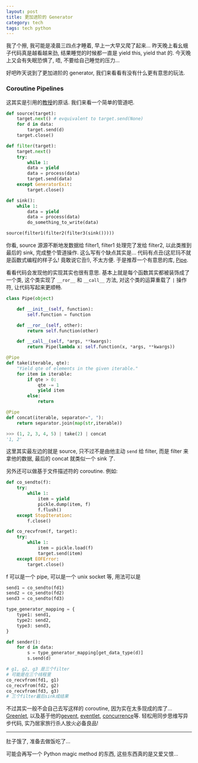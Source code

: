 ```yaml
---
layout: post
title: 更加进阶的 Generator
category: tech
tags: tech python
---
```


我了个擦, 我可能是凌晨三四点才睡着, 早上一大早又爬了起来... 昨天晚上看幺蛾子代码真是越看越来劲, 结果睡觉的时候都一直是 yield this, yield that 的. 今天晚上又会有失眠恐惧了, 唔, 不要给自己睡觉的压力...

好吧昨天说到了更加进阶的 generator, 我们来看看有没有什么更有意思的玩法.

### Coroutine Pipelines

这其实是引用的[教授](http://www.douban.com/people/hongqn/)的原话. 我们来看一个简单的管道吧.

```python
def source(target):
    target.next() # evquivalent to target.send(None)
    for d in data:
        target.send(d)
    target.close()

def filter(target):
    target.next()
    try:
        while 1:
        data = yield
        data = process(data)
        target.send(data)
    except GeneratorExit:
        target.close()

def sink():
    while 1:
        data = yield
        data = process(data)
        do_something_to_write(data)

source(filter1(filter2(filter3(sink()))))
```

你看, source 源源不断地发数据给 filter1, filter1 处理完了发给 filter2, 以此类推到最后的 sink, 完成整个管道操作. 这么写有个缺点其实是... 代码有点丑(这尼玛不就是函数式编程的样子么! 竟敢说它丑!), 不太方便. 于是推荐一个有意思的库, [Pipe](https://github.com/JulienPalard/Pipe).

看看代码会发现他的实现其实也很有意思. 基本上就是每个函数其实都被装饰成了一个类, 这个类实现了 `__ror__` 和 `__call__` 方法, 对这个类的运算重载了 `|` 操作符, 让代码写起来更顺畅.

```python
class Pipe(object)

    def __init__(self, function):
        self.function = function

    def __ror__(self, other):
        return self.function(other)

    def __call__(self, *args, **kwargs):
        return Pipe(lambda x: self.function(x, *args, **kwargs))

@Pipe
def take(iterable, qte):
    "Yield qte of elements in the given iterable."
    for item in iterable:
        if qte > 0:
            qte -= 1
            yield item
        else:
            return

@Pipe
def concat(iterable, separator=", "):
    return separator.join(map(str,iterable))

>>> (1, 2, 3, 4, 5) | take(2) | concat
'1, 2'
```

这里其实最左边的就是 source, 只不过不是由他主动 `send` 给 filter, 而是 filter 来拿他的数据, 最后的 concat 就类似一个 sink 了.

另外还可以做基于文件描述符的 coroutine. 例如:

```python
def co_sendto(f):
    try:
        while 1:
            item = yield
            pickle.dump(item, f)
            f.flush()
    except StopIteration:
        f.close()

def co_recvfrom(f, target):
    try:
        while 1:
            item = pickle.load(f)
            target.send(item)
    except EOFError:
        target.close()
```
f 可以是一个 pipe, 可以是一个 unix socket 等, 用法可以是

```python
send1 = co_sendto(fd1)
send2 = co_sendto(fd2)
send3 = co_sendto(fd3)

type_generator_mapping = {
    type1: send1,
    type2: send2,
    type3: send3,
}

def sender():
    for d in data:
        s = type_generator_mapping[get_data_type(d)]
        s.send(d)

# g1, g2, g3 是三个filter
# 可能是在三个线程里
co_recvfrom(fd1, g1)
co_recvfrom(fd2, g2)
co_recvfrom(fd3, g3)
# 三个filter最后sink成结果
```

不过其实一般不会自己去写这样的 coroutine, 因为实在太多现成的库了... [Greenlet](https://github.com/python-greenlet/greenlet), 以及基于他的[gevent](http://www.gevent.org/), [eventlet](http://eventlet.net/), [concurrence](http://opensource.hyves.org/concurrence/)等. 轻松用同步思维写异步代码, 实乃居家旅行杀人放火必备良品!

--------------

肚子饿了, 准备去做饭吃了... 

可能会再写一个 Python magic method 的东西, 这些东西真的是又爱又恨...
